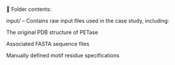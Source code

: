 📁 Folder contents:

input/ – Contains raw input files used in the case study, including:

The original PDB structure of PETase

Associated FASTA sequence files

Manually defined motif residue specifications
